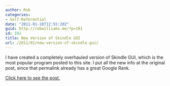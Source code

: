```yaml
---
author: Rob
categories:
- Self-Referential
date: "2011-01-28T12:55:20Z"
guid: http://robwilliams.me/?p=191
id: 191
title: New Version of Skindle GUI
url: /2011/01/new-version-of-skindle-gui/
---
```

I have created a completely overhauled version of Skindle GUI, which is the most popular program posted to this site. I put all the new info at the original post, since that permalink already has a great Google Rank.

<a title="Skindle GUI" href="http://robwilliams.me/2010/07/skindle-gui/" target="_self">Click here to see the post.</a>